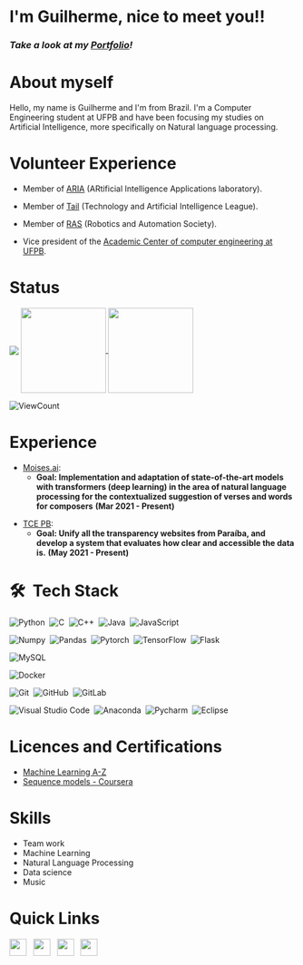 # I'm Guilherme, nice to meet you!!

<h3><i>Take a look at my <a href="https://guilhermejc13.github.io/#">Portfolio</a>!</i></h3>

# About myself

Hello, my name is Guilherme and I'm from Brazil. I'm a Computer Engineering student at UFPB and have been focusing my studies on Artificial Intelligence,
more specifically on Natural language processing.

# Volunteer Experience
- Member of [ARIA](https://aria.ci.ufpb.br/en/sobre/) (ARtificial Intelligence Applications laboratory).

- Member of [Tail](https://github.com/TailUFPB) (Technology and Artificial Intelligence League).

- Member of [RAS](https://www.linkedin.com/company/ras-ufpb/?viewAsMember=true) (Robotics and Automation Society).

- Vice president of the [Academic Center of computer engineering at UFPB](https://www.instagram.com/caec.ci.ufpb/).

# Status
 
 <img align = "center" src = "https://github-profile-trophy.vercel.app/?username=GuilhermeJC13&title=Commit,Stars,Repositories,PullRequest,Followers&theme=darkhub" />
 
 <a href="https://github.com/GuilhermeJC13/github-readme-stats">
  <img height="150em" align="center" src="https://github-readme-stats.vercel.app/api?username=GuilhermeJC13&show_icons=true&theme=radical&count_private=true" />
</a>
<a href="https://github.com/GuilhermeJC13/github-readme-stats">
  <img height="150em" align="center" src="https://github-readme-stats.vercel.app/api/top-langs/?username=GuilhermeJC13&layout=compact&theme=radical&hide=html,css,SCSS,JavaScript, Jupyter Notebook" />
</a>

![ViewCount](https://views.whatilearened.today/views/github/GuilhermeJC13/views.svg)  

# Experience

<ul>
  <li>
    <a href="https://moises.ai/pt-br/">Moises.ai</a>:
    <ul>
      <li>
        <b> Goal: Implementation and adaptation of state-of-the-art models with transformers (deep learning) in the area of natural language processing for the contextualized              suggestion of verses and words for composers</b> <b>(Mar 2021 - Present)</b>
      </li>
    </ul>
  </li>
</ul>

<ul>
  <li>
    <a href="https://tce.pb.gov.br/">TCE PB</a>:
    <ul>
      <li>
        <b> Goal: Unify all the transparency websites from Paraíba, and develop a system that evaluates how clear and accessible the data is.</b> <b>(May 2021 - Present)</b>
      </li>
    </ul>
  </li>
</ul>


# 🛠 &nbsp;Tech Stack

![Python](https://img.shields.io/badge/-Python-05122A?style=flat&logo=python)&nbsp;
![C](https://img.shields.io/badge/-C-05122A?style=flat&logo=c)&nbsp;
![C++](https://img.shields.io/badge/-C++-05122A?style=flat&logo=Cplusplus)&nbsp;
![Java](https://img.shields.io/badge/-Java-05122A?style=flat&logo=Java&logoColor=FFA518)&nbsp;
![JavaScript](https://img.shields.io/badge/-JavaScript-05122A?style=flat&logo=javascript)&nbsp;
<br />

![Numpy](https://img.shields.io/badge/-Numpy-05122A?style=flat&logo=numpy)&nbsp;
![Pandas](https://img.shields.io/badge/-Pandas-05122A?style=flat&logo=pandas)&nbsp;
![Pytorch](https://img.shields.io/badge/-PyTorch-05122A?style=flat&logo=pytorch)&nbsp;
![TensorFlow](https://img.shields.io/badge/-TensorFlow-05122A?style=flat&logo=tensorflow)&nbsp;
![Flask](https://img.shields.io/badge/-Flask-05122A?style=flat&logo=flask)&nbsp;
<br />

![MySQL](https://img.shields.io/badge/-MySQL-05122A?style=flat&logo=MySQL)&nbsp;
<br />

![Docker](https://img.shields.io/badge/-Docker-05122A?style=flat&logo=docker)&nbsp;
<br />

![Git](https://img.shields.io/badge/-Git-05122A?style=flat&logo=git)&nbsp;
![GitHub](https://img.shields.io/badge/-GitHub-05122A?style=flat&logo=github)&nbsp;
![GitLab](https://img.shields.io/badge/-GitLab++-05122A?style=flat&logo=gitlab)&nbsp;
<br />

![Visual Studio Code](https://img.shields.io/badge/-Visual%20Studio%20Code-05122A?style=flat&logo=visual-studio-code&logoColor=007ACC)&nbsp;
![Anaconda](https://img.shields.io/badge/-Anaconda-05122A?style=flat&logo=anaconda)&nbsp;
![Pycharm](https://img.shields.io/badge/-PyCharm-05122A?style=flat&logo=pycharm)&nbsp;
![Eclipse](https://img.shields.io/badge/-Eclipse-05122A?style=flat&logo=eclipse-ide&logoColor=2C2255)&nbsp;


# Licences and Certifications

- [Machine Learning A-Z](https://www.udemy.com/certificate/UC-713b1edc-04df-44e9-9767-425a915524b0/)
- [Sequence models - Coursera](https://coursera.org/share/5987acbb1903ef91b75bfb89df8cde37)

# Skills

- Team work
- Machine Learning
- Natural Language Processing
- Data science
- Music


# Quick Links

<a href="https://www.linkedin.com/in/guilhermejacome/"><img height="30" src="https://github.com/anirudhbelwadi/anirudhbelwadi/blob/master/images/linkedin.png"></a>&nbsp;&nbsp;
<a href="http://lattes.cnpq.br/9018217125712677"><img height="30" src="https://github.com/anirudhbelwadi/anirudhbelwadi/blob/master/images/resume.png"></a>&nbsp;&nbsp;
<a href="mailto:guircos1@gmail.com"><img height="30" src="https://github.com/anirudhbelwadi/anirudhbelwadi/blob/master/images/email.png"></a>&nbsp;&nbsp;
<a href="https://www.instagram.com/guilhermejc13/"><img height="30" src="https://github.com/anirudhbelwadi/anirudhbelwadi/blob/master/images/insta.png"></a>&nbsp;&nbsp;

